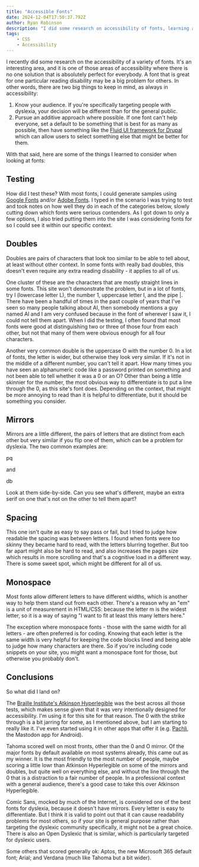 ```yaml
---
title: "Accessible Fonts"
date: 2024-12-04T17:50:37.792Z
author: Ryan Robinson
description: "I did some research on accessibility of fonts, learning about doubles, mirrors, spacing, and what are considered some of the best."
tags:
    - CSS
    - Accessibility
---
```


I recently did some research on the accessibility of a variety of fonts. It's an interesting area, and it is one of those areas of accessibility where there is no one solution that is absolutely perfect for everybody. A font that is great for one particular reading disability may be a big problem for others. In other words, there are two big things to keep in mind, as always in accessibility:

1. Know your audience. If you're specifically targeting people with dyslexia, your decision will be different than for the general public.
2. Pursue an additive approach where possible. If one font can't help everyone, set a default to be something that is best for as many as possible, then have something like the [Fluid UI framework for Drupal](https://www.drupal.org/project/fluidui) which can allow users to select something else that might be better for them.

With that said, here are some of the things I learned to consider when looking at fonts:

## Testing

How did I test these? With most fonts, I could generate samples using [Google Fonts](https://fonts.google.com/) and/or [Adobe Fonts](https://fonts.adobe.com/). I typed in the scenario I was trying to test and took notes on how well they do in each of the categories below, slowly cutting down which fonts were serious contenders. As I got down to only a few options, I also tried putting them into the site I was considering fonts for so I could see it within our specific context.

## Doubles

Doubles are pairs of characters that look too similar to be able to tell about, at least without other context. In some fonts with really bad doubles, this doesn't even require any extra reading disability - it applies to all of us.

One cluster of these are the characters that are mostly straight lines in some fonts. This site won't demonstrate the problem, but in a lot of fonts, try l (lowercase letter L), the number 1, uppercase letter I, and the pipe |. There have been a handful of times in the past couple of years that I've seen so many people talking about AI, then somebody mentions a guy named Al and I am very confused because in the font of wherever I saw it, I could not tell them apart. When I did the testing, I often found that most fonts were good at distinguishing two or three of those four from each other, but not that many of them were obvious enough for all four characters.

Another very common double is the uppercase O with the number 0. In a lot of fonts, the letter is wider, but otherwise they look very similar. If it's not in the middle of a different number, you can't tell it apart. How many times you have seen an alphanumeric code like a password printed on something and not been able to tell whether it was a 0 or an O? Other than being a little skinnier for the number, the most obvious way to differentiate is to put a line through the 0, as this site's font does. Depending on the context, that might be more annoying to read than it is helpful to differentiate, but it should be something you consider.

## Mirrors

Mirrors are a little different, the pairs of letters that are distinct from each other but very similar if you flip one of them, which can be a problem for dyslexia. The two common examples are:

pq

and

db

Look at them side-by-side. Can you see what's different, maybe an extra serif on one that's not on the other to tell them apart?

## Spacing

This one isn't quite as easy to say pass or fail, but I tried to judge how readable the spacing was between letters. I found when fonts were too skinny they became hard to read, with the letters blurring together. But too far apart might also be hard to read, and also increases the pages size which results in more scrolling and that's a cognitive load in a different way. There is some sweet spot, which might be different for all of us.

## Monospace

Most fonts allow different letters to have different widths, which is another way to help them stand out from each other. There's a reason why an "em" is a unit of measurement in HTML/CSS: because the letter m is the widest letter, so it is a way of saying "I want to fit at least this many letters here."

The exception where monospace fonts - those with the same width for all letters - are often preferred is for coding. Knowing that each letter is the same width is very helpful for keeping the code blocks lined and being able to judge how many characters are there. So if you're including code snippets on your site, you might want a monospace font for those, but otherwise you probably don't.

## Conclusions

So what did I land on?

The [Braille Institute's Atkinson Hyperlegible](https://www.brailleinstitute.org/freefont/) was the best across all those tests, which makes sense given that it was very intentionally designed for accessibility. I'm using it for this site for that reason. The 0 with the strike through is a bit jarring for some, as I mentioned above, but I am starting to really like it. I've even started using it in other apps that offer it (e.g. [Pachli](https://pachli.app/download/), the Mastodon app for Android).

Tahoma scored well on most fronts, other than the 0 and O mirror. Of the major fonts by default available on most systems already, this came out as my winner. It is the most friendly to the most number of people, maybe scoring a little lowr than Atkinson Hyperlegible on some of the mirrors and doubles, but quite well on everything else, and without the line through the 0 that is a distraction to a fair number of people. In a professional context with a general audience, there's a good case to take this over Atkinson Hyperlegible.

Comic Sans, mocked by much of the Internet, is considered one of the best fonts for dyslexia, because it doesn't have mirrors. Every letter is easy to differentiate. But I think it is valid to point out that it can cause readability problems for most others, so if your site is general purpose rather than targeting the dyslexic community specifically, it might not be a great choice. There is also an Open Dyslexic that is similar, which is particularly targeted for dyslexic users.

Some others that scored generally ok: Aptos, the new Microsoft 365 default font; Arial; and Verdana (much like Tahoma but a bit wider).

